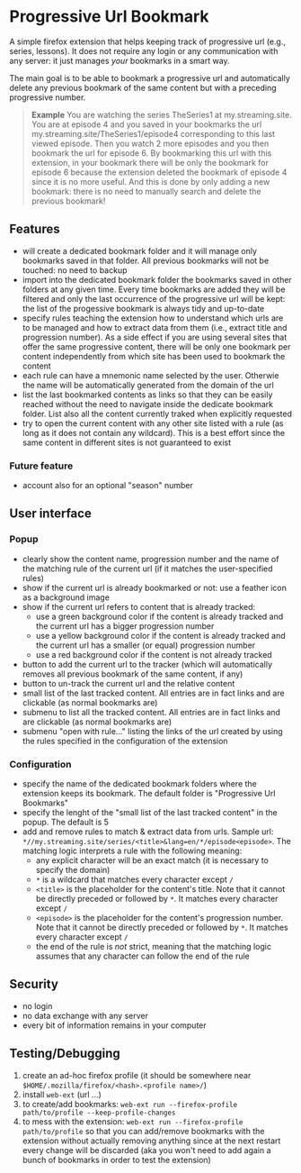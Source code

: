 # Progressive Url Bookmark

A simple firefox extension that helps keeping track of progressive url (e.g., series, lessons).
It does not require any login or any communication with any server: it just manages *your* bookmarks in a smart way.

The main goal is to be able to bookmark a progressive url and automatically delete any previous bookmark of the same content but with a preceding progressive number.
> **Example**
> You are watching the series TheSeries1 at my.streaming.site. You are at episode 4 and you saved in your bookmarks the url my.streaming.site/TheSeries1/episode4 corresponding to this last viewed episode. 
> Then you watch 2 more episodes and you then bookmark the url for episode 6.
> By bookmarking this url with this extension, in your bookmark there will be only the bookmark for episode 6 because the extension deleted the bookmark of episode 4 since it is no more useful. And this is done by only adding a new bookmark: there is no need to manually search and delete the previous bookmark!

## Features
* will create a dedicated bookmark folder and it will manage only bookmarks saved in that folder. All previous bookmarks will not be touched: no need to backup
* import into the dedicated bookmark folder the bookmarks saved in other folders at any given time. Every time bookmarks are added they will be filtered and only the last occurrence of the progressive url will be kept: the list of the progessive bookmark is always tidy and up-to-date
* specify rules teaching the extension how to understand which urls are to be managed and how to extract data from them (i.e., extract title and progression number). As a side effect if you are using several sites that offer the same progressive content, there will be only one bookmark per content independently from which site has been used to bookmark the content
* each rule can have a mnemonic name selected by the user. Otherwie the name will be automatically generated from the domain of the url
* list the last bookmarked contents as links so that they can be easily reached without the need to navigate inside the dedicate bookmark folder. List also all the content currently traked when explicitly requested
* try to open the current content with any other site listed with a rule (as long as it does not contain any wildcard). This is a best effort since the same content in different sites is not guaranteed to exist

### Future feature
* account also for an optional "season" number

## User interface
### Popup
* clearly show the content name, progression number and the name of the matching rule of the current url (if it matches the user-specified rules)
* show if the current url is already bookmarked or not: use a feather icon as a background image
* show if the current url refers to content that is already tracked:
   * use a green background color if the content is already tracked and the current url has a bigger progression number
   * use a yellow background color if the content is already tracked and the current url has a smaller (or equal) progression number
   * use a red background color if the content is not already tracked
* button to add the current url to the tracker (which will automatically removes all previous bookmark of the same content, if any)
* button to un-track the current url and the relative content
* small list of the last tracked content. All entries are in fact links and are clickable (as normal bookmarks are)
* submenu to list all the tracked content. All entries are in fact links and are clickable (as normal bookmarks are)
* submenu "open with rule..." listing the links of the url created by using the rules specified in the configuration of the extension

### Configuration
* specify the name of the dedicated bookmark folders where the extension keeps its bookmark. The default folder is "Progressive Url Bookmarks"
* specify the lenght of the "small list of the last tracked content" in the popup. The default is 5
* add and remove rules to match & extract data from urls. Sample url: `*//my.streaming.site/series/<title>&lang=en/*/episode<episode>`. The matching logic interprets a rule with the following meaning:
   * any explicit character will be an exact match (it is necessary to specify the domain)
   * `*` is a wildcard that matches every character except `/`
   * `<title>` is the placeholder for the content's title. Note that it cannot be directly preceded or followed by `*`. It matches every character except `/`
   * `<episode>` is the placeholder for the content's progression number. Note that it cannot be directly preceded or followed by `*`. It matches every character except `/`
   * the end of the rule is *not* strict, meaning that the matching logic assumes that any character can follow the end of the rule


## Security
* no login
* no data exchange with any server
* every bit of information remains in your computer


## Testing/Debugging

1. create an ad-hoc firefox profile (it should be somewhere near `$HOME/.mozilla/firefox/<hash>.<profile name>/`)
2. install `web-ext` (url ...)
3. to create/add bookmarks: `web-ext run --firefox-profile path/to/profile --keep-profile-changes`
4. to mess with the extension: `web-ext run --firefox-profile path/to/profile` so that you can add/remove bookmarks with the extension without actually removing anything since at the next restart every change will be discarded (aka you won't need to add again a bunch of bookmarks in order to test the extension)
